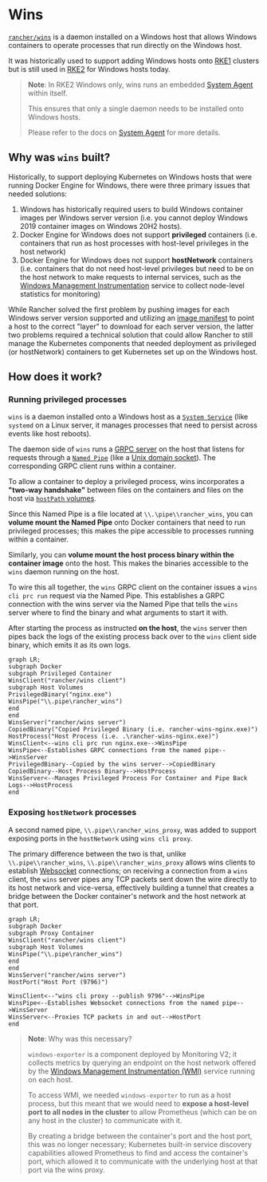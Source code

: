 # Wins

[`rancher/wins`](https://github.com/rancher/wins) is a daemon installed on a Windows host that allows Windows containers to operate processes that run directly on the Windows host.

It was historically used to support adding Windows hosts onto [RKE1](./rke1.md) clusters but is still used in [RKE2](./distributions.md) for Windows hosts today.

> **Note**: In RKE2 Windows only, wins runs an embedded [System Agent](./system_agent.md) within itself.
>
> This ensures that only a single daemon needs to be installed onto Windows hosts.
>
> Please refer to the docs on [System Agent](./system_agent.md) for more details.

## Why was `wins` built?

Historically, to support deploying Kubernetes on Windows hosts that were running Docker Engine for Windows, there were three primary issues that needed solutions:

1. Windows has historically required users to build Windows container images per Windows server version (i.e. you cannot deploy Windows 2019 container images on Windows 20H2 hosts).
2. Docker Engine for Windows does not support **privileged** containers (i.e. containers that run as host processes with host-level privileges in the host network)
3. Docker Engine for Windows does not support **hostNetwork** containers (i.e. containers that do not need host-level privileges but need to be on the host network to make requests to internal services, such as the [Windows Management Instrumentation](https://learn.microsoft.com/en-us/windows/win32/wmisdk/wmi-start-page) service to collect node-level statistics for monitoring)

While Rancher solved the first problem by pushing images for each Windows server version supported and utilizing an [image manifest](https://www.howtogeek.com/devops/what-is-a-docker-image-manifest/) to point a host to the correct "layer" to download for each server version, the latter two problems required a technical solution that could allow Rancher to still manage the Kubernetes components that needed deployment as privileged (or hostNetwork) containers to get Kubernetes set up on the Windows host.

## How does it work?

### Running privileged processes

`wins` is a daemon installed onto a Windows host as a [`System Service`](https://learn.microsoft.com/en-us/windows/win32/system-services) (like `systemd` on a Linux server, it manages processes that need to persist across events like host reboots).

The daemon side of `wins` runs a [GRPC server](https://grpc.io/) on the host that listens for requests through a [`Named Pipe`](https://learn.microsoft.com/en-us/windows/win32/ipc/named-pipes) (like a [Unix domain socket](https://en.wikipedia.org/wiki/Unix_domain_socket)). The corresponding GRPC client runs within a container.

To allow a container to deploy a privileged process, wins incorporates a **"two-way handshake"** between files on the containers and files on the host via [`hostPath` volumes](https://kubernetes.io/docs/concepts/storage/volumes/#hostpath).

Since this Named Pipe is a file located at `\\.\pipe\\rancher_wins`, you can **volume mount the Named Pipe** onto Docker containers that need to run privileged processes; this makes the pipe accessible to processes running within a container.

Similarly, you can **volume mount the host process binary within the container image** onto the host. This makes the binaries accessible to the `wins` daemon running on the host.

To wire this all together, the `wins` GRPC client on the container issues a `wins cli prc run` request via the Named Pipe. This establishes a GRPC connection with the wins server via the Named Pipe that tells the `wins` server where to find the binary and what arguments to start it with.

After starting the process as instructed **on the host**, the `wins` server then pipes back the logs of the existing process back over to the `wins` client side binary, which emits it as its own logs.

```mermaid
graph LR;
subgraph Docker
subgraph Privileged Container
WinsClient("rancher/wins client")
subgraph Host Volumes
PrivilegedBinary("nginx.exe")
WinsPipe("\\.pipe\rancher_wins")
end
end
WinsServer("rancher/wins server")
CopiedBinary("Copied Privileged Binary (i.e. rancher-wins-nginx.exe)")
HostProcess("Host Process (i.e. .\rancher-wins-nginx.exe)")
WinsClient<--wins cli prc run nginx.exe-->WinsPipe
WinsPipe<--Establishes GRPC connections from the named pipe-->WinsServer
PrivilegedBinary--Copied by the wins server-->CopiedBinary
CopiedBinary--Host Process Binary-->HostProcess
WinsServer<--Manages Privileged Process For Container and Pipe Back Logs-->HostProcess
end
```

### Exposing `hostNetwork` processes

A second named pipe, `\\.pipe\\rancher_wins_proxy`, was added to support exposing ports in the `hostNetwork` using `wins cli proxy`.

The primary difference between the two is that, unlike `\\.pipe\\rancher_wins`, `\\.pipe\\rancher_wins_proxy` allows wins clients to establish [Websocket](https://en.wikipedia.org/wiki/WebSocket) connections; on receiving a connection from a `wins` client, the `wins` server pipes any TCP packets sent down the wire directly to its host network and vice-versa, effectively building a tunnel that creates a bridge between the Docker container's network and the host network at that port.

```mermaid
graph LR;
subgraph Docker
subgraph Proxy Container
WinsClient("rancher/wins client")
subgraph Host Volumes
WinsPipe("\\.pipe\rancher_wins")
end
end
WinsServer("rancher/wins server")
HostPort("Host Port (9796)")

WinsClient<--"wins cli proxy --publish 9796"-->WinsPipe
WinsPipe<--Establishes Websocket connections from the named pipe-->WinsServer
WinsServer<--Proxies TCP packets in and out-->HostPort
end
```

> **Note**: Why was this necessary?
>
> `windows-exporter` is a component deployed by Monitoring V2; it collects metrics by querying an endpoint on the host network offered by the [Windows Management Instrumentation (WMI)](https://learn.microsoft.com/en-us/windows/win32/wmisdk/wmi-start-page) service running on each host.
>
> To access WMI, we needed `windows-exporter` to run as a host process, but this meant that we would need to **expose a host-level port to all nodes in the cluster** to allow Prometheus (which can be on any host in the cluster) to communicate with it.
>
> By creating a bridge between the container's port and the host port, this was no longer necessary; Kubernetes built-in service discovery capabilities allowed Prometheus to find and access the container's port, which allowed it to communicate with the underlying host at that port via the wins proxy.